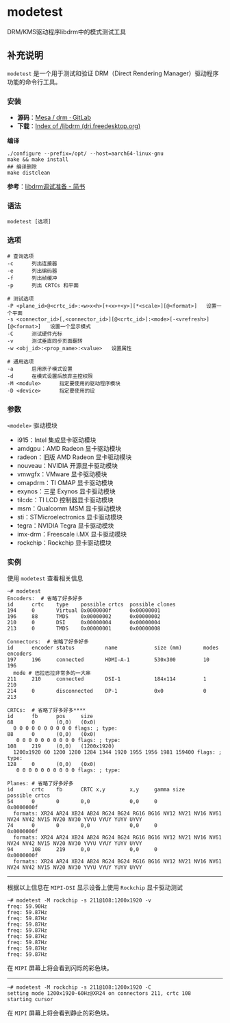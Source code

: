 modetest
===

DRM/KMS驱动程序libdrm中的模式测试工具

## 补充说明

`modetest` 是一个用于测试和验证 DRM（Direct Rendering Manager）驱动程序功能的命令行工具。

### 安装

- **源码**：[Mesa / drm · GitLab](https://gitlab.freedesktop.org/mesa/drm)
- **下载**：[Index of /libdrm (dri.freedesktop.org)](https://dri.freedesktop.org/libdrm/)

__编译__

```shell
./configure --prefix=/opt/ --host=aarch64-linux-gnu
make && make install
## 编译删除
make distclean
```

__参考__：[libdrm调试准备 - 简书](https://www.jianshu.com/p/a9152ca3e7ab)

### 语法

```shell
modetest [选项]
```

### 选项

```shell
# 查询选项
-c      列出连接器
-e      列出编码器
-f      列出帧缓冲
-p      列出 CRTCs 和平面

# 测试选项
-P <plane_id>@<crtc_id>:<w>x<h>[+<x>+<y>][*<scale>][@<format>]   设置一个平面
-s <connector_id>[,<connector_id>][@<crtc_id>]:<mode>[-<vrefresh>][@<format>]   设置一个显示模式
-C      测试硬件光标
-v      测试垂直同步页面翻转
-w <obj_id>:<prop_name>:<value>   设置属性

# 通用选项
-a      启用原子模式设置
-d      在模式设置后放弃主控权限
-M <module>      指定要使用的驱动程序模块
-D <device>      指定要使用的设
```

### 参数

`<modele>` 驱动模块

- i915：Intel 集成显卡驱动模块
- amdgpu：AMD Radeon 显卡驱动模块
- radeon：旧版 AMD Radeon 显卡驱动模块
- nouveau：NVIDIA 开源显卡驱动模块
- vmwgfx：VMware 显卡驱动模块
- omapdrm：TI OMAP 显卡驱动模块
- exynos：三星 Exynos 显卡驱动模块
- tilcdc：TI LCD 控制器显卡驱动模块
- msm：Qualcomm MSM 显卡驱动模块
- sti：STMicroelectronics 显卡驱动模块
- tegra：NVIDIA Tegra 显卡驱动模块
- imx-drm：Freescale i.MX 显卡驱动模块
- rockchip：Rockchip 显卡驱动模块

### 实例

使用 `modetest` 查看相关信息

```shell
~# modetest
Encoders:  # 省略了好多好多
id      crtc    type    possible crtcs  possible clones
194     0       Virtual 0x0000000f      0x00000001
196     88      TMDS    0x00000002      0x00000002
210     0       DSI     0x00000004      0x00000004
213     0       TMDS    0x00000001      0x00000008

Connectors:  # 省略了好多好多
id      encoder status          name            size (mm)       modes   encoders
197     196     connected       HDMI-A-1        530x300         10      196
  mode # 巴拉巴拉非常多的一大串
211     210     connected       DSI-1           184x114         1       210
214     0       disconnected    DP-1            0x0             0       213

CRTCs:  # 省略了好多好多****
id      fb      pos     size
68      0       (0,0)   (0x0)
  0 0 0 0 0 0 0 0 0 0 flags: ; type:
88      0       (0,0)   (0x0)
   0 0 0 0 0 0 0 0 0 0 flags: ; type:
108     219     (0,0)   (1200x1920)
  1200x1920 60 1200 1280 1284 1344 1920 1955 1956 1981 159400 flags: ; type:
128     0       (0,0)   (0x0)
   0 0 0 0 0 0 0 0 0 0 flags: ; type:

Planes: # 省略了好多好多
id      crtc    fb      CRTC x,y        x,y     gamma size      possible crtcs
54      0       0       0,0             0,0     0               0x0000000f
  formats: XR24 AR24 XB24 AB24 RG24 BG24 RG16 BG16 NV12 NV21 NV16 NV61 NV24 NV42 NV15 NV20 NV30 YVYU VYUY YUYV UYVY
74      0       0       0,0             0,0     0               0x0000000f
  formats: XR24 AR24 XB24 AB24 RG24 BG24 RG16 BG16 NV12 NV21 NV16 NV61 NV24 NV42 NV15 NV20 NV30 YVYU VYUY YUYV UYVY
94      108     219     0,0             0,0     0               0x0000000f
  formats: XR24 AR24 XB24 AB24 RG24 BG24 RG16 BG16 NV12 NV21 NV16 NV61 NV24 NV42 NV15 NV20 NV30 YVYU VYUY YUYV UYVY

```

------

根据以上信息在 `MIPI-DSI` 显示设备上使用 `Rockchip` 显卡驱动测试

```shell
~# modetest -M rockchip -s 211@108:1200x1920 -v
freq: 59.90Hz
freq: 59.87Hz
freq: 59.87Hz
freq: 59.87Hz
freq: 59.87Hz
freq: 59.87Hz
freq: 59.87Hz
freq: 59.87Hz
freq: 59.87Hz
```

在 `MIPI` 屏幕上将会看到闪烁的彩色块。

------

```shell
~# modetest -M rockchip -s 211@108:1200x1920 -C
setting mode 1200x1920-60Hz@XR24 on connectors 211, crtc 108
starting cursor
```

在 `MIPI` 屏幕上将会看到静止的彩色块。


